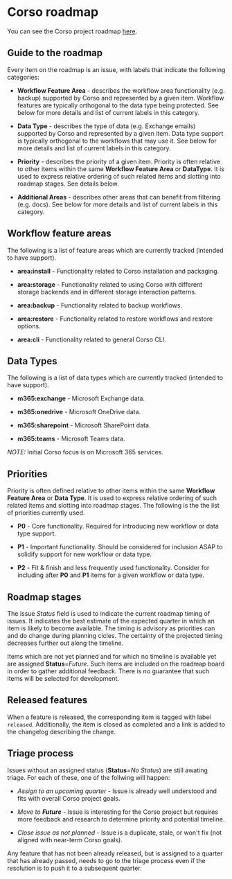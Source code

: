 # Corso roadmap

You can see the Corso project roadmap
[here](https://github.com/orgs/alcionai/projects/1/).

## Guide to the roadmap

Every item on the roadmap is an issue, with labels that indicate the following
categories:

* **Workflow Feature Area** - describes the workflow area functionality (e.g.
backup) supported by Corso and represented by a given item. Workflow features
are typically orthogonal to the data type being protected. See below for more
details and list of current labels in this category.  

* **Data Type** - describes the type of data (e.g. Exchange emails) supported
by Corso and represented by a given item. Data type support is typically
orthogonal to the workflows that may use it. See below for more details and
list of current labels in this category.  

* **Priority** - describes the priority of a given item. Priority is often
relative to other items within the same **Workflow Feature Area** or
**DataType**. It is used to express relative ordering of such related items and
slotting into roadmap stages. See details below.  

* **Additional Areas** - describes other areas that can benefit from filtering
(e.g. docs). See below for more details and list of current labels in this
category.  

## Workflow feature areas

The following is a list of feature areas which are currently tracked (intended to have support).  

* **area:install** - Functionality related to Corso installation and packaging.

* **area:storage** - Functionality related to using Corso with different
storage backends and in different storage interaction patterns.  

* **area:backup** - Functionality related to backup workflows.  

* **area:restore** - Functionality related to restore workflows and restore
options.  

* **area:cli** - Functionality related to general Corso CLI.  

## Data Types

The following is a list of data types which are currently tracked (intended to have support).  

* **m365:exchange** - Microsoft Exchange data.  

* **m365:onedrive** - Microsoft OneDrive data.  

* **m365:sharepoint** - Microsoft SharePoint data.

* **m365:teams** - Microsoft Teams data.  

*NOTE:* Initial Corso focus is on Microsoft 365 services.  

## Priorities

Priority is often defined relative to other items within the same
**Workflow Feature Area** or **Data Type**. It is used to express relative
ordering of such related items and slotting into roadmap stages. The following
is the the list of priorities currently used.

* **P0** - Core functionality. Required for introducing new workflow or data
type support.  

* **P1** - Important functionality. Should be considered for inclusion ASAP to
solidify support for new workflow or data type.  

* **P2** - Fit & finish and less frequently used functionality. Consider for
including after **P0** and **P1** items for a given workflow or data type.  

## Roadmap stages

The issue *Status* field is used to indicate the current roadmap timing of
issues. It indicates the best estimate of the expected quarter in which an
item is likely to become available. The timing is advisory as priorities can
and do change during planning cicles. The certainty of the projected timing
decreases further out along the timeline.  

Items which are not yet planned and for which no timeline is available yet are
assigned **Status**=*Future*. Such items are included on the roadmap board in
order to gather additional feedback. There is no guarantee that such items will
be selected for development.

## Released features

When a feature is released, the corresponding item is tagged with label
`released`. Additionally, the item is closed as completed and a link is added
to the changelog describing the change.  

## Triage process

Issues without an assigned status (**Status**=*No Status*) are still awating
triage.  For each of these, one of the follwing will happen:  

* *Assign to an upcoming quarter* - Issue is already well understood and fits
with overall Corso project goals.  

* *Move to **Future*** - Issue is interesting for the Corso project but requires
more feedback and research to determine priority and potential timeline.  

* *Close issue as not planned* - Issue is a duplicate, stale, or won't fix
(not aligned with near-term Corso goals).  

Any feature that has not been already released, but is assigned to a quarter that
has already passed, needs to go to the triage process even if the resolution is to
push it to a subsequent quarter.  